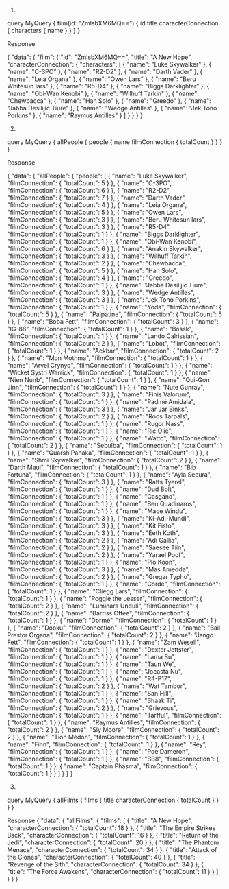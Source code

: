 1. 
query MyQuery {
  film(id: "ZmlsbXM6MQ==") {
    id
    title
    characterConnection {
      characters {
        name
      }
    }
  }
}

Response

{
  "data": {
    "film": {
      "id": "ZmlsbXM6MQ==",
      "title": "A New Hope",
      "characterConnection": {
        "characters": [
          {
            "name": "Luke Skywalker"
          },
          {
            "name": "C-3PO"
          },
          {
            "name": "R2-D2"
          },
          {
            "name": "Darth Vader"
          },
          {
            "name": "Leia Organa"
          },
          {
            "name": "Owen Lars"
          },
          {
            "name": "Beru Whitesun lars"
          },
          {
            "name": "R5-D4"
          },
          {
            "name": "Biggs Darklighter"
          },
          {
            "name": "Obi-Wan Kenobi"
          },
          {
            "name": "Wilhuff Tarkin"
          },
          {
            "name": "Chewbacca"
          },
          {
            "name": "Han Solo"
          },
          {
            "name": "Greedo"
          },
          {
            "name": "Jabba Desilijic Tiure"
          },
          {
            "name": "Wedge Antilles"
          },
          {
            "name": "Jek Tono Porkins"
          },
          {
            "name": "Raymus Antilles"
          }
        ]
      }
    }
  }
}

2. 
query MyQuery {
  allPeople {
    people {
      name
      filmConnection {
        totalCount
      }
    }
  }
}

Response 

{
  "data": {
    "allPeople": {
      "people": [
        {
          "name": "Luke Skywalker",
          "filmConnection": {
            "totalCount": 5
          }
        },
        {
          "name": "C-3PO",
          "filmConnection": {
            "totalCount": 6
          }
        },
        {
          "name": "R2-D2",
          "filmConnection": {
            "totalCount": 7
          }
        },
        {
          "name": "Darth Vader",
          "filmConnection": {
            "totalCount": 4
          }
        },
        {
          "name": "Leia Organa",
          "filmConnection": {
            "totalCount": 5
          }
        },
        {
          "name": "Owen Lars",
          "filmConnection": {
            "totalCount": 3
          }
        },
        {
          "name": "Beru Whitesun lars",
          "filmConnection": {
            "totalCount": 3
          }
        },
        {
          "name": "R5-D4",
          "filmConnection": {
            "totalCount": 1
          }
        },
        {
          "name": "Biggs Darklighter",
          "filmConnection": {
            "totalCount": 1
          }
        },
        {
          "name": "Obi-Wan Kenobi",
          "filmConnection": {
            "totalCount": 6
          }
        },
        {
          "name": "Anakin Skywalker",
          "filmConnection": {
            "totalCount": 3
          }
        },
        {
          "name": "Wilhuff Tarkin",
          "filmConnection": {
            "totalCount": 2
          }
        },
        {
          "name": "Chewbacca",
          "filmConnection": {
            "totalCount": 5
          }
        },
        {
          "name": "Han Solo",
          "filmConnection": {
            "totalCount": 4
          }
        },
        {
          "name": "Greedo",
          "filmConnection": {
            "totalCount": 1
          }
        },
        {
          "name": "Jabba Desilijic Tiure",
          "filmConnection": {
            "totalCount": 3
          }
        },
        {
          "name": "Wedge Antilles",
          "filmConnection": {
            "totalCount": 3
          }
        },
        {
          "name": "Jek Tono Porkins",
          "filmConnection": {
            "totalCount": 1
          }
        },
        {
          "name": "Yoda",
          "filmConnection": {
            "totalCount": 5
          }
        },
        {
          "name": "Palpatine",
          "filmConnection": {
            "totalCount": 5
          }
        },
        {
          "name": "Boba Fett",
          "filmConnection": {
            "totalCount": 3
          }
        },
        {
          "name": "IG-88",
          "filmConnection": {
            "totalCount": 1
          }
        },
        {
          "name": "Bossk",
          "filmConnection": {
            "totalCount": 1
          }
        },
        {
          "name": "Lando Calrissian",
          "filmConnection": {
            "totalCount": 2
          }
        },
        {
          "name": "Lobot",
          "filmConnection": {
            "totalCount": 1
          }
        },
        {
          "name": "Ackbar",
          "filmConnection": {
            "totalCount": 2
          }
        },
        {
          "name": "Mon Mothma",
          "filmConnection": {
            "totalCount": 1
          }
        },
        {
          "name": "Arvel Crynyd",
          "filmConnection": {
            "totalCount": 1
          }
        },
        {
          "name": "Wicket Systri Warrick",
          "filmConnection": {
            "totalCount": 1
          }
        },
        {
          "name": "Nien Nunb",
          "filmConnection": {
            "totalCount": 1
          }
        },
        {
          "name": "Qui-Gon Jinn",
          "filmConnection": {
            "totalCount": 1
          }
        },
        {
          "name": "Nute Gunray",
          "filmConnection": {
            "totalCount": 3
          }
        },
        {
          "name": "Finis Valorum",
          "filmConnection": {
            "totalCount": 1
          }
        },
        {
          "name": "Padmé Amidala",
          "filmConnection": {
            "totalCount": 3
          }
        },
        {
          "name": "Jar Jar Binks",
          "filmConnection": {
            "totalCount": 2
          }
        },
        {
          "name": "Roos Tarpals",
          "filmConnection": {
            "totalCount": 1
          }
        },
        {
          "name": "Rugor Nass",
          "filmConnection": {
            "totalCount": 1
          }
        },
        {
          "name": "Ric Olié",
          "filmConnection": {
            "totalCount": 1
          }
        },
        {
          "name": "Watto",
          "filmConnection": {
            "totalCount": 2
          }
        },
        {
          "name": "Sebulba",
          "filmConnection": {
            "totalCount": 1
          }
        },
        {
          "name": "Quarsh Panaka",
          "filmConnection": {
            "totalCount": 1
          }
        },
        {
          "name": "Shmi Skywalker",
          "filmConnection": {
            "totalCount": 2
          }
        },
        {
          "name": "Darth Maul",
          "filmConnection": {
            "totalCount": 1
          }
        },
        {
          "name": "Bib Fortuna",
          "filmConnection": {
            "totalCount": 1
          }
        },
        {
          "name": "Ayla Secura",
          "filmConnection": {
            "totalCount": 3
          }
        },
        {
          "name": "Ratts Tyerel",
          "filmConnection": {
            "totalCount": 1
          }
        },
        {
          "name": "Dud Bolt",
          "filmConnection": {
            "totalCount": 1
          }
        },
        {
          "name": "Gasgano",
          "filmConnection": {
            "totalCount": 1
          }
        },
        {
          "name": "Ben Quadinaros",
          "filmConnection": {
            "totalCount": 1
          }
        },
        {
          "name": "Mace Windu",
          "filmConnection": {
            "totalCount": 3
          }
        },
        {
          "name": "Ki-Adi-Mundi",
          "filmConnection": {
            "totalCount": 3
          }
        },
        {
          "name": "Kit Fisto",
          "filmConnection": {
            "totalCount": 3
          }
        },
        {
          "name": "Eeth Koth",
          "filmConnection": {
            "totalCount": 2
          }
        },
        {
          "name": "Adi Gallia",
          "filmConnection": {
            "totalCount": 2
          }
        },
        {
          "name": "Saesee Tiin",
          "filmConnection": {
            "totalCount": 2
          }
        },
        {
          "name": "Yarael Poof",
          "filmConnection": {
            "totalCount": 1
          }
        },
        {
          "name": "Plo Koon",
          "filmConnection": {
            "totalCount": 3
          }
        },
        {
          "name": "Mas Amedda",
          "filmConnection": {
            "totalCount": 2
          }
        },
        {
          "name": "Gregar Typho",
          "filmConnection": {
            "totalCount": 1
          }
        },
        {
          "name": "Cordé",
          "filmConnection": {
            "totalCount": 1
          }
        },
        {
          "name": "Cliegg Lars",
          "filmConnection": {
            "totalCount": 1
          }
        },
        {
          "name": "Poggle the Lesser",
          "filmConnection": {
            "totalCount": 2
          }
        },
        {
          "name": "Luminara Unduli",
          "filmConnection": {
            "totalCount": 2
          }
        },
        {
          "name": "Barriss Offee",
          "filmConnection": {
            "totalCount": 1
          }
        },
        {
          "name": "Dormé",
          "filmConnection": {
            "totalCount": 1
          }
        },
        {
          "name": "Dooku",
          "filmConnection": {
            "totalCount": 2
          }
        },
        {
          "name": "Bail Prestor Organa",
          "filmConnection": {
            "totalCount": 2
          }
        },
        {
          "name": "Jango Fett",
          "filmConnection": {
            "totalCount": 1
          }
        },
        {
          "name": "Zam Wesell",
          "filmConnection": {
            "totalCount": 1
          }
        },
        {
          "name": "Dexter Jettster",
          "filmConnection": {
            "totalCount": 1
          }
        },
        {
          "name": "Lama Su",
          "filmConnection": {
            "totalCount": 1
          }
        },
        {
          "name": "Taun We",
          "filmConnection": {
            "totalCount": 1
          }
        },
        {
          "name": "Jocasta Nu",
          "filmConnection": {
            "totalCount": 1
          }
        },
        {
          "name": "R4-P17",
          "filmConnection": {
            "totalCount": 2
          }
        },
        {
          "name": "Wat Tambor",
          "filmConnection": {
            "totalCount": 1
          }
        },
        {
          "name": "San Hill",
          "filmConnection": {
            "totalCount": 1
          }
        },
        {
          "name": "Shaak Ti",
          "filmConnection": {
            "totalCount": 2
          }
        },
        {
          "name": "Grievous",
          "filmConnection": {
            "totalCount": 1
          }
        },
        {
          "name": "Tarfful",
          "filmConnection": {
            "totalCount": 1
          }
        },
        {
          "name": "Raymus Antilles",
          "filmConnection": {
            "totalCount": 2
          }
        },
        {
          "name": "Sly Moore",
          "filmConnection": {
            "totalCount": 2
          }
        },
        {
          "name": "Tion Medon",
          "filmConnection": {
            "totalCount": 1
          }
        },
        {
          "name": "Finn",
          "filmConnection": {
            "totalCount": 1
          }
        },
        {
          "name": "Rey",
          "filmConnection": {
            "totalCount": 1
          }
        },
        {
          "name": "Poe Dameron",
          "filmConnection": {
            "totalCount": 1
          }
        },
        {
          "name": "BB8",
          "filmConnection": {
            "totalCount": 1
          }
        },
        {
          "name": "Captain Phasma",
          "filmConnection": {
            "totalCount": 1
          }
        }
      ]
    }
  }
}

3. 
query MyQuery {
  allFilms {
    films {
      title
      characterConnection {
        totalCount
      }
    }
  }
}

Response 
{
  "data": {
    "allFilms": {
      "films": [
        {
          "title": "A New Hope",
          "characterConnection": {
            "totalCount": 18
          }
        },
        {
          "title": "The Empire Strikes Back",
          "characterConnection": {
            "totalCount": 16
          }
        },
        {
          "title": "Return of the Jedi",
          "characterConnection": {
            "totalCount": 20
          }
        },
        {
          "title": "The Phantom Menace",
          "characterConnection": {
            "totalCount": 34
          }
        },
        {
          "title": "Attack of the Clones",
          "characterConnection": {
            "totalCount": 40
          }
        },
        {
          "title": "Revenge of the Sith",
          "characterConnection": {
            "totalCount": 34
          }
        },
        {
          "title": "The Force Awakens",
          "characterConnection": {
            "totalCount": 11
          }
        }
      ]
    }
  }
}
